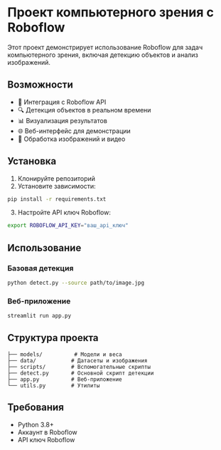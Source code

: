 # Проект компьютерного зрения с Roboflow

Этот проект демонстрирует использование Roboflow для задач компьютерного зрения, включая детекцию объектов и анализ изображений.

## Возможности

- 🤖 Интеграция с Roboflow API
- 🔍 Детекция объектов в реальном времени
- 📊 Визуализация результатов
- 🌐 Веб-интерфейс для демонстрации
- 📸 Обработка изображений и видео

## Установка

1. Клонируйте репозиторий
2. Установите зависимости:
```bash
pip install -r requirements.txt
```

3. Настройте API ключ Roboflow:
```bash
export ROBOFLOW_API_KEY="ваш_api_ключ"
```

## Использование

### Базовая детекция
```bash
python detect.py --source path/to/image.jpg
```

### Веб-приложение
```bash
streamlit run app.py
```

## Структура проекта

```
├── models/          # Модели и веса
├── data/           # Датасеты и изображения
├── scripts/        # Вспомогательные скрипты
├── detect.py       # Основной скрипт детекции
├── app.py          # Веб-приложение
└── utils.py        # Утилиты
```

## Требования

- Python 3.8+
- Аккаунт в Roboflow
- API ключ Roboflow